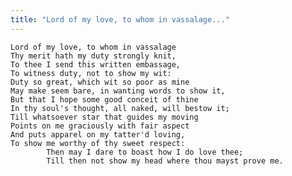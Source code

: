 ```yaml
---
title: "Lord of my love, to whom in vassalage..."
---
```


	Lord of my love, to whom in vassalage
	Thy merit hath my duty strongly knit,
	To thee I send this written embassage,
	To witness duty, not to show my wit:
	Duty so great, which wit so poor as mine
	May make seem bare, in wanting words to show it,
	But that I hope some good conceit of thine
	In thy soul's thought, all naked, will bestow it;
	Till whatsoever star that guides my moving
	Points on me graciously with fair aspect
	And puts apparel on my tatter'd loving,
	To show me worthy of thy sweet respect:
			Then may I dare to boast how I do love thee;
			Till then not show my head where thou mayst prove me.

